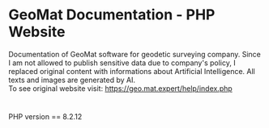 
# GeoMat Documentation - PHP Website
Documentation of GeoMat software for geodetic surveying company.
Since I am not allowed to publish sensitive data due to company's policy,
I replaced original content with informations about Artificial Intelligence.
All texts and images are generated by AI.   
To see original website visit: https://geo.mat.expert/help/index.php
#
PHP version == 8.2.12
